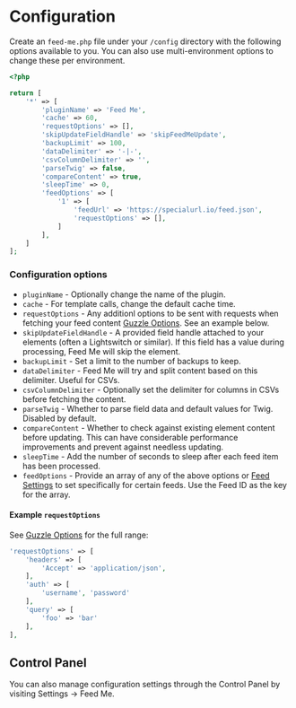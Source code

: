 # Configuration

Create an `feed-me.php` file under your `/config` directory with the following options available to you. You can also use multi-environment options to change these per environment.

```php
<?php

return [
    '*' => [
        'pluginName' => 'Feed Me',
        'cache' => 60,
        'requestOptions' => [],
        'skipUpdateFieldHandle' => 'skipFeedMeUpdate',
        'backupLimit' => 100,
        'dataDelimiter' => '-|-',
        'csvColumnDelimiter' => '',
        'parseTwig' => false,
        'compareContent' => true,
        'sleepTime' => 0,
        'feedOptions' => [
            '1' => [
                'feedUrl' => 'https://specialurl.io/feed.json',
                'requestOptions' => [],
            ]
        ],
    ]
];
```

### Configuration options

- `pluginName` - Optionally change the name of the plugin.
- `cache` - For template calls, change the default cache time.
- `requestOptions` - Any additionl options to be sent with requests when fetching your feed content [Guzzle Options](http://docs.guzzlephp.org/en/stable/request-options.html). See an example below.
- `skipUpdateFieldHandle` - A provided field handle attached to your elements (often a Lightswitch or similar). If this field has a value during processing, Feed Me will skip the element.
- `backupLimit` - Set a limit to the number of backups to keep.
- `dataDelimiter` - Feed Me will try and split content based on this delimiter. Useful for CSVs.
- `csvColumnDelimiter` - Optionally set the delimiter for columns in CSVs before fetching the content.
- `parseTwig` - Whether to parse field data and default values for Twig. Disabled by default.
- `compareContent` - Whether to check against existing element content before updating. This can have considerable performance improvements and prevent against needless updating.
- `sleepTime` - Add the number of seconds to sleep after each feed item has been processed.
- `feedOptions` - Provide an array of any of the above options or [Feed Settings](docs:feature-tour/feed-overview) to set specifically for certain feeds. Use the Feed ID as the key for the array.

#### Example `requestOptions`
See [Guzzle Options](http://docs.guzzlephp.org/en/stable/request-options.html) for the full range:

```php
'requestOptions' => [
    'headers' => [
        'Accept' => 'application/json',
    ],
    'auth' => [
        'username', 'password'
    ],
    'query' => [
        'foo' => 'bar'
    ],
],

```

## Control Panel

You can also manage configuration settings through the Control Panel by visiting Settings → Feed Me.
